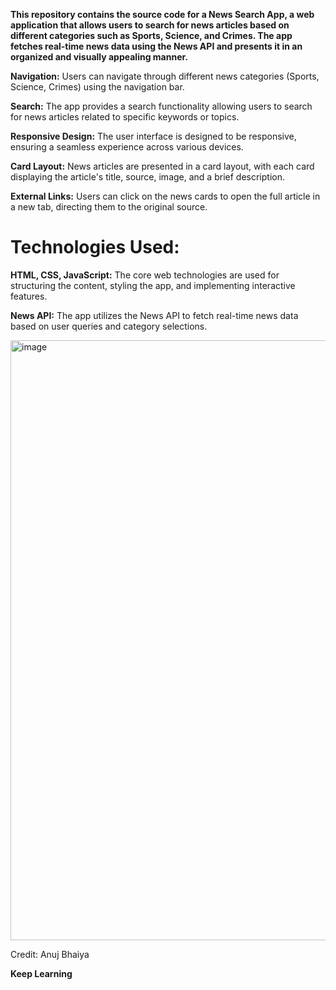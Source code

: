 **This repository contains the source code for a News Search App, a web application that allows users to search for news articles based on different categories such as Sports, Science, and Crimes. The app fetches real-time news data using the News API and presents it in an organized and visually appealing manner.**

**Navigation:** Users can navigate through different news categories (Sports, Science, Crimes) using the navigation bar.

**Search:** The app provides a search functionality allowing users to search for news articles related to specific keywords or topics.

**Responsive Design:** The user interface is designed to be responsive, ensuring a seamless experience across various devices.

**Card Layout:** News articles are presented in a card layout, with each card displaying the article's title, source, image, and a brief description.

**External Links:** Users can click on the news cards to open the full article in a new tab, directing them to the original source.


# Technologies Used:

**HTML, CSS, JavaScript:** The core web technologies are used for structuring the content, styling the app, and implementing interactive features.

**News API:** The app utilizes the News API to fetch real-time news data based on user queries and category selections.


<img width="960" alt="image" src="https://github.com/Hareesh061/News_Search_App/assets/90563881/3b19ef66-b193-4c3a-af9a-f2490b3a03a0">

Credit: Anuj Bhaiya

**Keep Learning**
